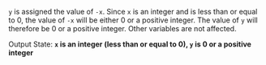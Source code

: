 `y` is assigned the value of `-x`. Since `x` is an integer and is less than or equal to 0, the value of `-x` will be either 0 or a positive integer. The value of `y` will therefore be 0 or a positive integer. Other variables are not affected. 

Output State: **`x` is an integer (less than or equal to 0), `y` is 0 or a positive integer**